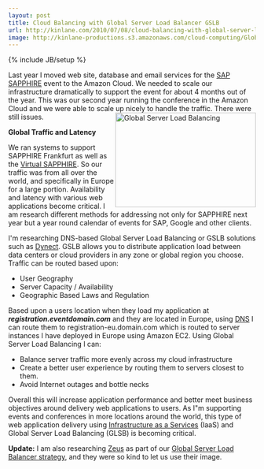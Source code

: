 ```yaml
---
layout: post
title: Cloud Balancing with Global Server Load Balancer GSLB
url: http://kinlane.com/2010/07/08/cloud-balancing-with-global-server-load-balancer-gslb/
image: http://kinlane-productions.s3.amazonaws.com/cloud-computing/Global-Load-Balancing.PNG
---
```

{% include JB/setup %}
<p>
     Last year I moved web site, database and email services for the <a href="https://www.sapandasug.com/">SAP SAPPHIRE</a> event to the Amazon Cloud. We needed to scale our infrastructure dramatically to support the event for about 4 months out of the year. This was our second year running the conference in the Amazon Cloud and we were able to scale up nicely to handle the traffic. There were still issues. <a href="http://www.zeus.com/" target="_blank"><img class="alignnone c1" title="Global Server Load Balancing" src="http://kinlane-productions.s3.amazonaws.com/cloud-computing/Global-Load-Balancing.PNG"  width="286" height="192" align="right" /></a>
</p>

<p>
     <strong>Global Traffic and Latency</strong>
</p>

<p>
     We ran systems to support SAPPHIRE Frankfurt as well as the <a href="http://www.sapphirenow.com/">Virtual SAPPHIRE</a>. So our traffic was from all over the world, and specifically in Europe for a large portion. Availability and latency with various web applications become critical. I am research different methods for addressing not only for SAPPHIRE next year but a year round calendar of events for SAP, Google and other clients.
</p>

<p>
     I'm researching DNS-based Global Server Load Balancing or GSLB solutions such as <a href="http://dyn.com/dynect" target="_blank">Dynect</a>. GSLB allows you to distribute application load between data centers or cloud providers in any zone or global region you choose. Traffic can be routed based upon:
</p>
<ul class="mainlist">
     <li>User Geography
     </li>
     <li>Server Capacity / Availability
     </li>
     <li>Geographic Based Laws and Regulation
     </li>
</ul>
<p>
     Based upon a users location when they load my application at <em><strong>registration.eventdomain.com</strong></em> and they are located in Europe, using <a href="http://www.kinlane.com/category/dns/">DNS</a> I can route them to registration-eu.domain.com which is routed to server instances I have deployed in Europe using Amazon EC2. Using Global Server Load Balancing I can:
</p>
<ul class="mainlist">
     <li>Balance server traffic more evenly across my cloud infrastructure
     </li>
     <li>Create a better user experience by routing them to servers closest to them.
     </li>
     <li>Avoid Internet outages and bottle necks
     </li>
</ul>
<p>
     Overall this will increase application performance and better meet business objectives around delivery web applications to users. As I"m supporting events and conferences in more locations around the world, this type of web application delivery using <a href="http://www.kinlane.com/category/infrastructure-as-a-service-iaas/">Infrastructure as a Services</a> (IaaS) and Global Server Load Balancing (GLSB) is becoming critical.
</p>

<p>
     <strong>Update:</strong> I am also researching <a href="http://www.zeus.com/" target="_blank">Zeus</a> as part of our <a href="http://www.zeus.com/" target="_blank">Global Server Load Balancer strategy</a>, and they were so kind to let us use their image.
</p>
